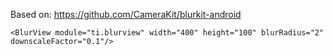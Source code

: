 Based on: https://github.com/CameraKit/blurkit-android

```
<BlurView module="ti.blurview" width="400" height="100" blurRadius="2" downscaleFactor="0.1"/>
```
